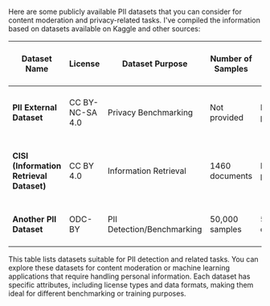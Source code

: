 Here are some publicly available PII datasets that you can consider for content moderation and privacy-related tasks. I've compiled the information based on datasets available on Kaggle and other sources:

| **Dataset Name** | **License** | **Dataset Purpose** | **Number of Samples** | **Number of Classes** | **Dataset Format** | **Language** | **Data Type** | **Average Number of Words** | **Link** | **Sample** | **Used or Not** |
|------------------|-------------|---------------------|-----------------------|-----------------------|-------------------|--------------|---------------|----------------------------|----------|------------|----------------|
| **PII External Dataset** | CC BY-NC-SA 4.0 | Privacy Benchmarking | Not provided | Not provided | CSV | English | Text, Names, Emails, SSN, etc. | Not provided | [PII External Dataset](https://www.kaggle.com/datasets/alejopaullier/pii-external-dataset) | Includes various forms of PII data | Not Used |
| **CISI (Information Retrieval Dataset)** | CC BY 4.0 | Information Retrieval | 1460 documents | Not provided | CSV, JSON | English | Text | Not provided | [CISI Dataset](https://www.kaggle.com/datasets/dmaso01dsta/cisi-a-dataset-for-information-retrieval) | Text with sensitive information for retrieval tasks | Not Used |
| **Another PII Dataset** | ODC-BY | PII Detection/Benchmarking | 50,000 samples | 5 categories | JSON | Multilingual | Text, User Data | Not provided | [Kaggle PII Dataset](https://www.kaggle.com/docs/datasets) | Various forms of personal data | Not Used |

This table lists datasets suitable for PII detection and related tasks. You can explore these datasets for content moderation or machine learning applications that require handling personal information. Each dataset has specific attributes, including license types and data formats, making them ideal for different benchmarking or training purposes.